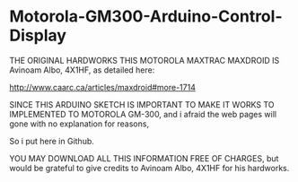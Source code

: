 # Motorola-GM300-Arduino-Control-Display

THE ORIGINAL HARDWORKS THIS MOTOROLA MAXTRAC MAXDROID IS Avinoam Albo, 4X1HF, as detailed here:

http://www.caarc.ca/articles/maxdroid#more-1714

SINCE THIS ARDUINO SKETCH IS IMPORTANT TO MAKE IT WORKS TO IMPLEMENTED TO MOTOROLA GM-300, and i afraid the web pages will gone with no explanation for reasons,

So i put here in Github.

YOU MAY DOWNLOAD ALL THIS INFORMATION FREE OF CHARGES, but would be grateful to give credits to Avinoam Albo, 4X1HF for his hardworks.
